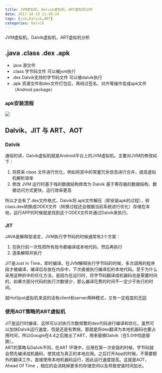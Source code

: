 ```yaml
---
title: JVM虚拟机，Dalvik虚拟机，ART虚拟机分析
date: 2017-10-10 11:40:24
tags: [jvm,Dalvik,ART]
categories: Dalvik
---
```

JVM虚拟机，Dalvik虚拟机，ART虚拟机分析
<!-- more -->
## .java .class .dex .apk
- .java 源文件
- .class 字节码文件 可以被jvm执行
- .dex Dalvik支持的字节码文件 可以被dalvik执行
- .apk 资源文件和dex文件打包后，再经过签名、对齐等操作变成apk文件（Android package）

### apk安装流程
![](https://cloud.githubusercontent.com/assets/21374839/26571436/8779c70c-4548-11e7-9e9f-7ff265b32837.png)
  
  
## Dalvik、JIT 与 ART、AOT
### Dalvik
通俗的讲，Dalvik虚拟机就是Android平台上的JVM虚拟机。主要对JVM的修改如下：
1. 将原来 class 文件进行优化，例如将其中的常量冗余信息进行合并，提高虚拟机解析效率
2. 修改 JVM 运行时基于栈的数据结构修改为 Dalvik 基于寄存器的数据结构，数据访问方式更快，运行效率更高  

所以才会有了.dex文件格式，Dalvik将.apk文件解压（即安装apk的过程），转class.dex转换成ODEX文件（转换过程还会根据当前系统进行优化）存储在本地，运行APP的时候就是找到这个ODEX文件并通过Dalvik来执行。
### JIT
JAVA是解释型语言，JVM执行字节码的时候通常有2个方案：
1. 在执行前一次性把所有指令都编译成本地代码，然后再执行
2. 逐条解释并执行  

JIT是Just In Time，即时编译。在JVM解释执行字节码的时候，多次调用的程序段才被编译，编译后存放在内存中，下次直接执行编译后的本地代码。至于为什么采用这种折中的优化方法，是因为在运行时，将字节码翻译成机器码也是需要时间的，如果大部分代码的执行次数很少，那么编译花费的时间不一定少于执行的时间。

就HotSpot虚拟机来说的话有client和server两种模式，又有一定程度的[不同](http://ifeve.com/hotspot-jit/)

### 使用AOT策略的ART虚拟机
JIT是运行时编译，这样可以对执行次数频繁的dex代码进行编译和优化，虽然可以加快Dalvik运行速度，但是还是有弊病，那就是将dex翻译为本地机器码也要占用时间，所以Google在4.4之后推出了ART，用来替换Dalvik（在5.0中彻底替换）。  
ART的策略与Dalvik不同，在ART 环境中，应用在第一次安装的时候，字节码就会预先编译成机器码，使其成为真正的本地应用。之后打开App的时候，不需要额外的翻译工作，直接使用本地机器码运行，因此运行速度提高。这就是AOT，Ahead Of Time ，相应的会消耗掉更多的存储空间以及导致安装时间加长。